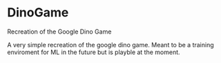 # DinoGame
Recreation of the Google Dino Game

A very simple recreation of the google dino game. Meant to be a training enviroment for ML in the future but is playble at the moment.
